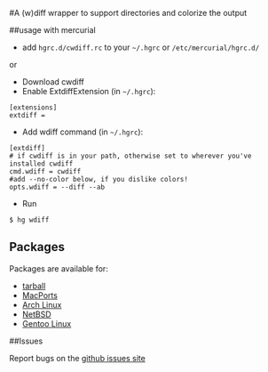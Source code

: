 #A (w)diff wrapper to support directories and colorize the output

##usage with mercurial

* add `hgrc.d/cwdiff.rc` to your `~/.hgrc` or `/etc/mercurial/hgrc.d/`

or

* Download cwdiff
* Enable ExtdiffExtension (in `~/.hgrc`):
```
[extensions]
extdiff =
```
* Add wdiff command (in `~/.hgrc`):
```
[extdiff]
# if cwdiff is in your path, otherwise set to wherever you've installed cwdiff
cmd.wdiff = cwdiff
#add --no-color below, if you dislike colors!
opts.wdiff = --diff --ab
```
* Run
```
$ hg wdiff
```

## Packages

Packages are available for:
* [tarball](https://github.com/junghans/cwdiff/releases)
* [MacPorts](http://www.macports.org/ports.php?by=name&substr=cwdiff)
* [Arch Linux](https://aur.archlinux.org/packages/cwdiff)
* [NetBSD](http://cvsweb.netbsd.org/bsdweb.cgi/pkgsrc/textproc/cwdiff/)
* [Gentoo Linux](http://packages.gentoo.org/package/dev-util/cwdiff)

##Issues

Report bugs on the [github issues site](https://github.com/junghans/cwdiff/issues)

